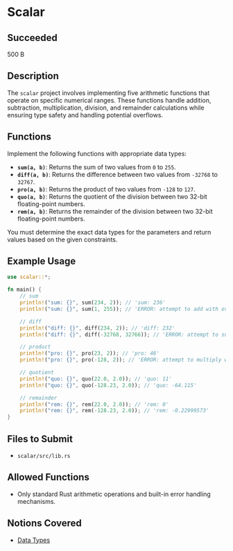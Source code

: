 # Scalar

## Succeeded

500 B

## Description

The `scalar` project involves implementing five arithmetic functions that operate on specific numerical ranges. These functions handle addition, subtraction, multiplication, division, and remainder calculations while ensuring type safety and handling potential overflows.

## Functions

Implement the following functions with appropriate data types:

- **`sum(a, b)`**: Returns the sum of two values from `0` to `255`.
- **`diff(a, b)`**: Returns the difference between two values from `-32768` to `32767`.
- **`pro(a, b)`**: Returns the product of two values from `-128` to `127`.
- **`quo(a, b)`**: Returns the quotient of the division between two 32-bit floating-point numbers.
- **`rem(a, b)`**: Returns the remainder of the division between two 32-bit floating-point numbers.

You must determine the exact data types for the parameters and return values based on the given constraints.

## Example Usage

```rust
use scalar::*;

fn main() {
    // sum
    println!("sum: {}", sum(234, 2)); // 'sum: 236'
    println!("sum: {}", sum(1, 255)); // 'ERROR: attempt to add with overflow'

    // diff
    println!("diff: {}", diff(234, 2)); // 'diff: 232'
    println!("diff: {}", diff(-32768, 32766)); // 'ERROR: attempt to subtract with overflow'

    // product
    println!("pro: {}", pro(23, 2)); // 'pro: 46'
    println!("pro: {}", pro(-128, 2)); // 'ERROR: attempt to multiply with overflow'

    // quotient
    println!("quo: {}", quo(22.0, 2.0)); // 'quo: 11'
    println!("quo: {}", quo(-128.23, 2.0)); // 'quo: -64.115'

    // remainder
    println!("rem: {}", rem(22.0, 2.0)); // 'rem: 0'
    println!("rem: {}", rem(-128.23, 2.0)); // 'rem: -0.22999573'
}
```

## Files to Submit

- `scalar/src/lib.rs`

## Allowed Functions

- Only standard Rust arithmetic operations and built-in error handling mechanisms.

## Notions Covered

- [Data Types](https://doc.rust-lang.org/book/ch03-02-data-types.html)
